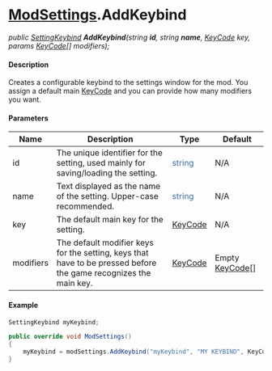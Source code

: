 # [ModSettings](API/MSCLoader/ModSettings.md).AddKeybind

*public [SettingKeybind](API/MSCLoader/SettingKeybind.md) <b>AddKeybind</b>(string <b>id</b>, string <b>name</b>, [KeyCode](https://docs.unity3d.com/500/Documentation/ScriptReference/KeyCode.html) key, params [KeyCode](https://docs.unity3d.com/500/Documentation/ScriptReference/KeyCode.html)[] modifiers);*  

#### Description

Creates a configurable keybind to the settings window for the mod. You assign a default main [KeyCode](https://docs.unity3d.com/500/Documentation/ScriptReference/KeyCode.html) and you can provide how many modifiers you want.

#### Parameters

Name | Description | Type | Default
---- | ----------- | ---- | -------
id | The unique identifier for the setting, used mainly for saving/loading the setting. | <font color=#4170a7>string</font> | N/A
name | Text displayed as the name of the setting. Upper-case recommended. | <font color=#4170a7>string</font> | N/A
key | The default main key for the setting. | [KeyCode](https://docs.unity3d.com/500/Documentation/ScriptReference/KeyCode.html) | N/A
modifiers | The default modifier keys for the setting, keys that have to be pressed before the game recognizes the main key. | [KeyCode](https://docs.unity3d.com/500/Documentation/ScriptReference/KeyCode.html) | Empty [KeyCode](https://docs.unity3d.com/500/Documentation/ScriptReference/KeyCode.html)[]

#### Example

```csharp
SettingKeybind myKeybind;

public override void ModSettings()
{
    myKeybind = modSettings.AddKeybind("myKeybind", "MY KEYBIND", KeyCode.Z);
}
```